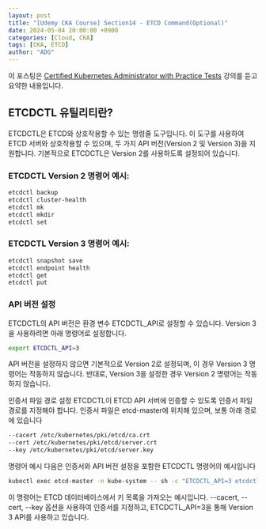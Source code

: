 ```yaml
---
layout: post
title: "[Udemy CKA Course] Section14 - ETCD Command(Optional)"
date: 2024-05-04 20:00:00 +0900
categories: [Cloud, CKA]
tags: [CKA, ETCD]
author: "ADG"
---
```

이 포스팅은 [Certified Kubernetes Administrator with Practice Tests](https://www.udemy.com/course/certified-kubernetes-administrator-with-practice-tests/) 강의를 듣고 요약한 내용입니다.

## ETCDCTL 유틸리티란?

ETCDCTL은 ETCD와 상호작용할 수 있는 명령줄 도구입니다. 이 도구를 사용하여 ETCD 서버와 상호작용할 수 있으며, 두 가지 API 버전(Version 2 및 Version 3)을 지원합니다. 기본적으로 ETCDCTL은 Version 2를 사용하도록 설정되어 있습니다.

### ETCDCTL Version 2 명령어 예시:

```bash
etcdctl backup
etcdctl cluster-health
etcdctl mk
etcdctl mkdir
etcdctl set
```

### ETCDCTL Version 3 명령어 예시:

```bash
etcdctl snapshot save
etcdctl endpoint health
etcdctl get
etcdctl put
```

### API 버전 설정

ETCDCTL의 API 버전은 환경 변수 ETCDCTL_API로 설정할 수 있습니다. Version 3을 사용하려면 아래 명령어로 설정합니다.

```bash
export ETCDCTL_API=3
```

API 버전을 설정하지 않으면 기본적으로 Version 2로 설정되며, 이 경우 Version 3 명령어는 작동하지 않습니다. 반대로, Version 3을 설정한 경우 Version 2 명령어는 작동하지 않습니다.

인증서 파일 경로 설정
ETCDCTL이 ETCD API 서버에 인증할 수 있도록 인증서 파일 경로를 지정해야 합니다. 인증서 파일은 etcd-master에 위치해 있으며, 보통 아래 경로에 있습니다

```bash
--cacert /etc/kubernetes/pki/etcd/ca.crt     
--cert /etc/kubernetes/pki/etcd/server.crt     
--key /etc/kubernetes/pki/etcd/server.key
```

명령어 예시
다음은 인증서와 API 버전 설정을 포함한 ETCDCTL 명령어의 예시입니다

```bash
kubectl exec etcd-master -n kube-system -- sh -c "ETCDCTL_API=3 etcdctl get / --prefix --keys-only --limit=10 --cacert /etc/kubernetes/pki/etcd/ca.crt --cert /etc/kubernetes/pki/etcd/server.crt --key /etc/kubernetes/pki/etcd/server.key"
```
이 명령어는 ETCD 데이터베이스에서 키 목록을 가져오는 예시입니다. --cacert, --cert, --key 옵션을 사용하여 인증서를 지정하고, ETCDCTL_API=3을 통해 Version 3 API를 사용하고 있습니다.